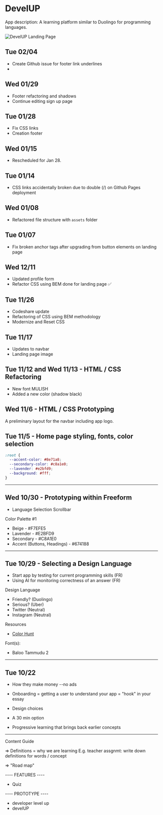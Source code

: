 ﻿# DevelUP

App description: A learning platform similar to Duolingo for 
programming languages.

![DevelUP Landing Page](https://i.ibb.co/P1Jb3R4/2025-01-08-16-53-55-websitebot32-github-io-4f7ad090090c.png)

## Tue 02/04

- Create Github issue for footer link underlines
- 

## Wed 01/29

- Footer refactoring and shadows
- Continue editing sign up page

## Tue 01/28

- Fix CSS links
- Creation footer

## Wed 01/15

- Rescheduled for Jan 28.

## Tue 01/14

- CSS links accidentally broken due to double (/) on Github Pages deployment


## Wed 01/08

- Refactored file structure with `assets` folder

## Tue 01/07

- Fix broken anchor tags after upgrading from button elements on landing page

## Wed 12/11

- Updated profile form
- Refactor CSS using BEM done for landing page ✅

## Tue 11/26
- Codeshare update
- Refactoring of CSS using BEM methodology
- Modernize and Reset CSS

## Tue 11/17
- Updates to navbar
- Landing page image

## Tue 11/12 and Wed 11/13 - HTML / CSS Refactoring

- New font MULISH
- Added a new color (shadow black)

## Wed 11/6 - HTML / CSS Prototyping

A preliminary layout for the navbar including app logo.


## Tue 11/5 - Home page styling, fonts, color selection

```css
:root {
  --accent-color: #8e71a8;
  --secondary-color: #c8a1e0;
  --lavender: #e2bfd9;
  --background: #fff;
}
```

---

## Wed 10/30 - Prototyping within Freeform

- Language Selection Scrollbar 

Color Palette #1

- Beige - #F7EFE5
- Lavender - #E2BFD9
- Secondary - #C8A1E0
- Accent (Buttons, Headings) - #674188

---

## Tue 10/29 - Selecting a Design Language

- Start app by testing for current programming skills (FR)
- Using AI for monitoring correctness of an answer (FR)


Design Language

- Friendly? (Duolingo)
- Serious? (Uber)
- Twitter (Neutral)
- Instagram (Neutral)

Resources

- [Color Hunt](https://colorhunt.co/)

Font(s):

- Baloo Tammudu 2

---

## Tue 10/22

- How they make money
    --no ads

- Onboarding = getting a user to understand your app = "hook" in your essay

- Design choices

- A 30 min option 

- Progressive learning that brings back earlier concepts

----

Content Guide

=> Definitions = why we are learning 
	E.g. teacher assgnmt: write down definitions for words / concept

=> "Road map"

---- FEATURES ----

- Quiz

---- PROTOTYPE ----

- developer level up
- develUP




